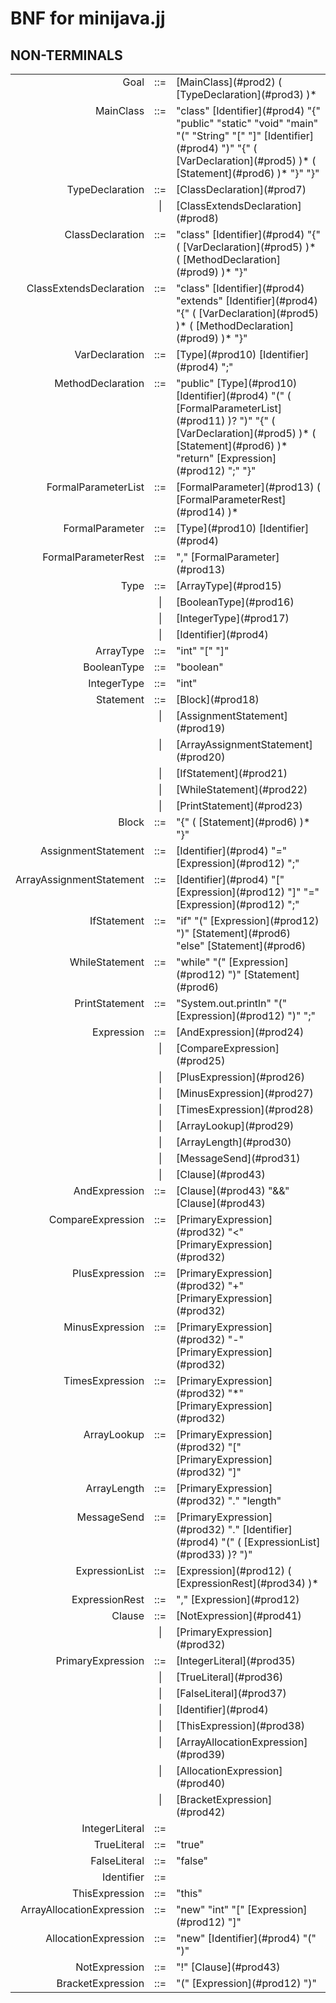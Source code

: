# BNF for minijava.jj

## NON-TERMINALS

<table>

<tbody>

<tr>

<td align="RIGHT" valign="BASELINE"><a name="prod1">Goal</a></td>

<td align="CENTER" valign="BASELINE">::=</td>

<td align="LEFT" valign="BASELINE">[MainClass](#prod2) ( [TypeDeclaration](#prod3) )* <EOF></td>

</tr>

<tr>

<td align="RIGHT" valign="BASELINE"><a name="prod2">MainClass</a></td>

<td align="CENTER" valign="BASELINE">::=</td>

<td align="LEFT" valign="BASELINE">"class" [Identifier](#prod4) "{" "public" "static" "void" "main" "(" "String" "[" "]" [Identifier](#prod4) ")" "{" ( [VarDeclaration](#prod5) )* ( [Statement](#prod6) )* "}" "}"</td>

</tr>

<tr>

<td align="RIGHT" valign="BASELINE"><a name="prod3">TypeDeclaration</a></td>

<td align="CENTER" valign="BASELINE">::=</td>

<td align="LEFT" valign="BASELINE">[ClassDeclaration](#prod7)</td>

</tr>

<tr>

<td align="RIGHT" valign="BASELINE"></td>

<td align="CENTER" valign="BASELINE">|</td>

<td align="LEFT" valign="BASELINE">[ClassExtendsDeclaration](#prod8)</td>

</tr>

<tr>

<td align="RIGHT" valign="BASELINE"><a name="prod7">ClassDeclaration</a></td>

<td align="CENTER" valign="BASELINE">::=</td>

<td align="LEFT" valign="BASELINE">"class" [Identifier](#prod4) "{" ( [VarDeclaration](#prod5) )* ( [MethodDeclaration](#prod9) )* "}"</td>

</tr>

<tr>

<td align="RIGHT" valign="BASELINE"><a name="prod8">ClassExtendsDeclaration</a></td>

<td align="CENTER" valign="BASELINE">::=</td>

<td align="LEFT" valign="BASELINE">"class" [Identifier](#prod4) "extends" [Identifier](#prod4) "{" ( [VarDeclaration](#prod5) )* ( [MethodDeclaration](#prod9) )* "}"</td>

</tr>

<tr>

<td align="RIGHT" valign="BASELINE"><a name="prod5">VarDeclaration</a></td>

<td align="CENTER" valign="BASELINE">::=</td>

<td align="LEFT" valign="BASELINE">[Type](#prod10) [Identifier](#prod4) ";"</td>

</tr>

<tr>

<td align="RIGHT" valign="BASELINE"><a name="prod9">MethodDeclaration</a></td>

<td align="CENTER" valign="BASELINE">::=</td>

<td align="LEFT" valign="BASELINE">"public" [Type](#prod10) [Identifier](#prod4) "(" ( [FormalParameterList](#prod11) )? ")" "{" ( [VarDeclaration](#prod5) )* ( [Statement](#prod6) )* "return" [Expression](#prod12) ";" "}"</td>

</tr>

<tr>

<td align="RIGHT" valign="BASELINE"><a name="prod11">FormalParameterList</a></td>

<td align="CENTER" valign="BASELINE">::=</td>

<td align="LEFT" valign="BASELINE">[FormalParameter](#prod13) ( [FormalParameterRest](#prod14) )*</td>

</tr>

<tr>

<td align="RIGHT" valign="BASELINE"><a name="prod13">FormalParameter</a></td>

<td align="CENTER" valign="BASELINE">::=</td>

<td align="LEFT" valign="BASELINE">[Type](#prod10) [Identifier](#prod4)</td>

</tr>

<tr>

<td align="RIGHT" valign="BASELINE"><a name="prod14">FormalParameterRest</a></td>

<td align="CENTER" valign="BASELINE">::=</td>

<td align="LEFT" valign="BASELINE">"," [FormalParameter](#prod13)</td>

</tr>

<tr>

<td align="RIGHT" valign="BASELINE"><a name="prod10">Type</a></td>

<td align="CENTER" valign="BASELINE">::=</td>

<td align="LEFT" valign="BASELINE">[ArrayType](#prod15)</td>

</tr>

<tr>

<td align="RIGHT" valign="BASELINE"></td>

<td align="CENTER" valign="BASELINE">|</td>

<td align="LEFT" valign="BASELINE">[BooleanType](#prod16)</td>

</tr>

<tr>

<td align="RIGHT" valign="BASELINE"></td>

<td align="CENTER" valign="BASELINE">|</td>

<td align="LEFT" valign="BASELINE">[IntegerType](#prod17)</td>

</tr>

<tr>

<td align="RIGHT" valign="BASELINE"></td>

<td align="CENTER" valign="BASELINE">|</td>

<td align="LEFT" valign="BASELINE">[Identifier](#prod4)</td>

</tr>

<tr>

<td align="RIGHT" valign="BASELINE"><a name="prod15">ArrayType</a></td>

<td align="CENTER" valign="BASELINE">::=</td>

<td align="LEFT" valign="BASELINE">"int" "[" "]"</td>

</tr>

<tr>

<td align="RIGHT" valign="BASELINE"><a name="prod16">BooleanType</a></td>

<td align="CENTER" valign="BASELINE">::=</td>

<td align="LEFT" valign="BASELINE">"boolean"</td>

</tr>

<tr>

<td align="RIGHT" valign="BASELINE"><a name="prod17">IntegerType</a></td>

<td align="CENTER" valign="BASELINE">::=</td>

<td align="LEFT" valign="BASELINE">"int"</td>

</tr>

<tr>

<td align="RIGHT" valign="BASELINE"><a name="prod6">Statement</a></td>

<td align="CENTER" valign="BASELINE">::=</td>

<td align="LEFT" valign="BASELINE">[Block](#prod18)</td>

</tr>

<tr>

<td align="RIGHT" valign="BASELINE"></td>

<td align="CENTER" valign="BASELINE">|</td>

<td align="LEFT" valign="BASELINE">[AssignmentStatement](#prod19)</td>

</tr>

<tr>

<td align="RIGHT" valign="BASELINE"></td>

<td align="CENTER" valign="BASELINE">|</td>

<td align="LEFT" valign="BASELINE">[ArrayAssignmentStatement](#prod20)</td>

</tr>

<tr>

<td align="RIGHT" valign="BASELINE"></td>

<td align="CENTER" valign="BASELINE">|</td>

<td align="LEFT" valign="BASELINE">[IfStatement](#prod21)</td>

</tr>

<tr>

<td align="RIGHT" valign="BASELINE"></td>

<td align="CENTER" valign="BASELINE">|</td>

<td align="LEFT" valign="BASELINE">[WhileStatement](#prod22)</td>

</tr>

<tr>

<td align="RIGHT" valign="BASELINE"></td>

<td align="CENTER" valign="BASELINE">|</td>

<td align="LEFT" valign="BASELINE">[PrintStatement](#prod23)</td>

</tr>

<tr>

<td align="RIGHT" valign="BASELINE"><a name="prod18">Block</a></td>

<td align="CENTER" valign="BASELINE">::=</td>

<td align="LEFT" valign="BASELINE">"{" ( [Statement](#prod6) )* "}"</td>

</tr>

<tr>

<td align="RIGHT" valign="BASELINE"><a name="prod19">AssignmentStatement</a></td>

<td align="CENTER" valign="BASELINE">::=</td>

<td align="LEFT" valign="BASELINE">[Identifier](#prod4) "=" [Expression](#prod12) ";"</td>

</tr>

<tr>

<td align="RIGHT" valign="BASELINE"><a name="prod20">ArrayAssignmentStatement</a></td>

<td align="CENTER" valign="BASELINE">::=</td>

<td align="LEFT" valign="BASELINE">[Identifier](#prod4) "[" [Expression](#prod12) "]" "=" [Expression](#prod12) ";"</td>

</tr>

<tr>

<td align="RIGHT" valign="BASELINE"><a name="prod21">IfStatement</a></td>

<td align="CENTER" valign="BASELINE">::=</td>

<td align="LEFT" valign="BASELINE">"if" "(" [Expression](#prod12) ")" [Statement](#prod6) "else" [Statement](#prod6)</td>

</tr>

<tr>

<td align="RIGHT" valign="BASELINE"><a name="prod22">WhileStatement</a></td>

<td align="CENTER" valign="BASELINE">::=</td>

<td align="LEFT" valign="BASELINE">"while" "(" [Expression](#prod12) ")" [Statement](#prod6)</td>

</tr>

<tr>

<td align="RIGHT" valign="BASELINE"><a name="prod23">PrintStatement</a></td>

<td align="CENTER" valign="BASELINE">::=</td>

<td align="LEFT" valign="BASELINE">"System.out.println" "(" [Expression](#prod12) ")" ";"</td>

</tr>

<tr>

<td align="RIGHT" valign="BASELINE"><a name="prod12">Expression</a></td>

<td align="CENTER" valign="BASELINE">::=</td>

<td align="LEFT" valign="BASELINE">[AndExpression](#prod24)</td>

</tr>

<tr>

<td align="RIGHT" valign="BASELINE"></td>

<td align="CENTER" valign="BASELINE">|</td>

<td align="LEFT" valign="BASELINE">[CompareExpression](#prod25)</td>

</tr>

<tr>

<td align="RIGHT" valign="BASELINE"></td>

<td align="CENTER" valign="BASELINE">|</td>

<td align="LEFT" valign="BASELINE">[PlusExpression](#prod26)</td>

</tr>

<tr>

<td align="RIGHT" valign="BASELINE"></td>

<td align="CENTER" valign="BASELINE">|</td>

<td align="LEFT" valign="BASELINE">[MinusExpression](#prod27)</td>

</tr>

<tr>

<td align="RIGHT" valign="BASELINE"></td>

<td align="CENTER" valign="BASELINE">|</td>

<td align="LEFT" valign="BASELINE">[TimesExpression](#prod28)</td>

</tr>

<tr>

<td align="RIGHT" valign="BASELINE"></td>

<td align="CENTER" valign="BASELINE">|</td>

<td align="LEFT" valign="BASELINE">[ArrayLookup](#prod29)</td>

</tr>

<tr>

<td align="RIGHT" valign="BASELINE"></td>

<td align="CENTER" valign="BASELINE">|</td>

<td align="LEFT" valign="BASELINE">[ArrayLength](#prod30)</td>

</tr>

<tr>

<td align="RIGHT" valign="BASELINE"></td>

<td align="CENTER" valign="BASELINE">|</td>

<td align="LEFT" valign="BASELINE">[MessageSend](#prod31)</td>

</tr>

<tr>

<td align="RIGHT" valign="BASELINE"></td>

<td align="CENTER" valign="BASELINE">|</td>

<td align="LEFT" valign="BASELINE">[Clause](#prod43)</td>

</tr>

<tr>

<td align="RIGHT" valign="BASELINE"><a name="prod24">AndExpression</a></td>

<td align="CENTER" valign="BASELINE">::=</td>

<td align="LEFT" valign="BASELINE">[Clause](#prod43) "&&" [Clause](#prod43)</td>

</tr>

<tr>

<td align="RIGHT" valign="BASELINE"><a name="prod25">CompareExpression</a></td>

<td align="CENTER" valign="BASELINE">::=</td>

<td align="LEFT" valign="BASELINE">[PrimaryExpression](#prod32) "<" [PrimaryExpression](#prod32)</td>

</tr>

<tr>

<td align="RIGHT" valign="BASELINE"><a name="prod26">PlusExpression</a></td>

<td align="CENTER" valign="BASELINE">::=</td>

<td align="LEFT" valign="BASELINE">[PrimaryExpression](#prod32) "+" [PrimaryExpression](#prod32)</td>

</tr>

<tr>

<td align="RIGHT" valign="BASELINE"><a name="prod27">MinusExpression</a></td>

<td align="CENTER" valign="BASELINE">::=</td>

<td align="LEFT" valign="BASELINE">[PrimaryExpression](#prod32) "-" [PrimaryExpression](#prod32)</td>

</tr>

<tr>

<td align="RIGHT" valign="BASELINE"><a name="prod28">TimesExpression</a></td>

<td align="CENTER" valign="BASELINE">::=</td>

<td align="LEFT" valign="BASELINE">[PrimaryExpression](#prod32) "*" [PrimaryExpression](#prod32)</td>

</tr>

<tr>

<td align="RIGHT" valign="BASELINE"><a name="prod29">ArrayLookup</a></td>

<td align="CENTER" valign="BASELINE">::=</td>

<td align="LEFT" valign="BASELINE">[PrimaryExpression](#prod32) "[" [PrimaryExpression](#prod32) "]"</td>

</tr>

<tr>

<td align="RIGHT" valign="BASELINE"><a name="prod30">ArrayLength</a></td>

<td align="CENTER" valign="BASELINE">::=</td>

<td align="LEFT" valign="BASELINE">[PrimaryExpression](#prod32) "." "length"</td>

</tr>

<tr>

<td align="RIGHT" valign="BASELINE"><a name="prod31">MessageSend</a></td>

<td align="CENTER" valign="BASELINE">::=</td>

<td align="LEFT" valign="BASELINE">[PrimaryExpression](#prod32) "." [Identifier](#prod4) "(" ( [ExpressionList](#prod33) )? ")"</td>

</tr>

<tr>

<td align="RIGHT" valign="BASELINE"><a name="prod33">ExpressionList</a></td>

<td align="CENTER" valign="BASELINE">::=</td>

<td align="LEFT" valign="BASELINE">[Expression](#prod12) ( [ExpressionRest](#prod34) )*</td>

</tr>

<tr>

<td align="RIGHT" valign="BASELINE"><a name="prod34">ExpressionRest</a></td>

<td align="CENTER" valign="BASELINE">::=</td>

<td align="LEFT" valign="BASELINE">"," [Expression](#prod12)</td>

</tr>

<tr>

<td align="RIGHT" valign="BASELINE"><a name="prod43">Clause</a></td>

<td align="CENTER" valign="BASELINE">::=</td>

<td align="LEFT" valign="BASELINE">[NotExpression](#prod41)</td>

</tr>

<tr>

<td align="RIGHT" valign="BASELINE"></td>

<td align="CENTER" valign="BASELINE">|</td>

<td align="LEFT" valign="BASELINE">[PrimaryExpression](#prod32)</td>

</tr>

<tr>

<td align="RIGHT" valign="BASELINE"><a name="prod32">PrimaryExpression</a></td>

<td align="CENTER" valign="BASELINE">::=</td>

<td align="LEFT" valign="BASELINE">[IntegerLiteral](#prod35)</td>

</tr>

<tr>

<td align="RIGHT" valign="BASELINE"></td>

<td align="CENTER" valign="BASELINE">|</td>

<td align="LEFT" valign="BASELINE">[TrueLiteral](#prod36)</td>

</tr>

<tr>

<td align="RIGHT" valign="BASELINE"></td>

<td align="CENTER" valign="BASELINE">|</td>

<td align="LEFT" valign="BASELINE">[FalseLiteral](#prod37)</td>

</tr>

<tr>

<td align="RIGHT" valign="BASELINE"></td>

<td align="CENTER" valign="BASELINE">|</td>

<td align="LEFT" valign="BASELINE">[Identifier](#prod4)</td>

</tr>

<tr>

<td align="RIGHT" valign="BASELINE"></td>

<td align="CENTER" valign="BASELINE">|</td>

<td align="LEFT" valign="BASELINE">[ThisExpression](#prod38)</td>

</tr>

<tr>

<td align="RIGHT" valign="BASELINE"></td>

<td align="CENTER" valign="BASELINE">|</td>

<td align="LEFT" valign="BASELINE">[ArrayAllocationExpression](#prod39)</td>

</tr>

<tr>

<td align="RIGHT" valign="BASELINE"></td>

<td align="CENTER" valign="BASELINE">|</td>

<td align="LEFT" valign="BASELINE">[AllocationExpression](#prod40)</td>

</tr>

<tr>

<td align="RIGHT" valign="BASELINE"></td>

<td align="CENTER" valign="BASELINE">|</td>

<td align="LEFT" valign="BASELINE">[BracketExpression](#prod42)</td>

</tr>

<tr>

<td align="RIGHT" valign="BASELINE"><a name="prod35">IntegerLiteral</a></td>

<td align="CENTER" valign="BASELINE">::=</td>

<td align="LEFT" valign="BASELINE"><INTEGER_LITERAL></td>

</tr>

<tr>

<td align="RIGHT" valign="BASELINE"><a name="prod36">TrueLiteral</a></td>

<td align="CENTER" valign="BASELINE">::=</td>

<td align="LEFT" valign="BASELINE">"true"</td>

</tr>

<tr>

<td align="RIGHT" valign="BASELINE"><a name="prod37">FalseLiteral</a></td>

<td align="CENTER" valign="BASELINE">::=</td>

<td align="LEFT" valign="BASELINE">"false"</td>

</tr>

<tr>

<td align="RIGHT" valign="BASELINE"><a name="prod4">Identifier</a></td>

<td align="CENTER" valign="BASELINE">::=</td>

<td align="LEFT" valign="BASELINE"><IDENTIFIER></td>

</tr>

<tr>

<td align="RIGHT" valign="BASELINE"><a name="prod38">ThisExpression</a></td>

<td align="CENTER" valign="BASELINE">::=</td>

<td align="LEFT" valign="BASELINE">"this"</td>

</tr>

<tr>

<td align="RIGHT" valign="BASELINE"><a name="prod39">ArrayAllocationExpression</a></td>

<td align="CENTER" valign="BASELINE">::=</td>

<td align="LEFT" valign="BASELINE">"new" "int" "[" [Expression](#prod12) "]"</td>

</tr>

<tr>

<td align="RIGHT" valign="BASELINE"><a name="prod40">AllocationExpression</a></td>

<td align="CENTER" valign="BASELINE">::=</td>

<td align="LEFT" valign="BASELINE">"new" [Identifier](#prod4) "(" ")"</td>

</tr>

<tr>

<td align="RIGHT" valign="BASELINE"><a name="prod41">NotExpression</a></td>

<td align="CENTER" valign="BASELINE">::=</td>

<td align="LEFT" valign="BASELINE">"!" [Clause](#prod43)</td>

</tr>

<tr>

<td align="RIGHT" valign="BASELINE"><a name="prod42">BracketExpression</a></td>

<td align="CENTER" valign="BASELINE">::=</td>

<td align="LEFT" valign="BASELINE">"(" [Expression](#prod12) ")"</td>

</tr>

</tbody>

</table>
